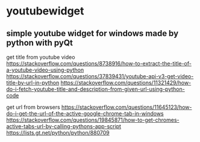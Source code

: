 # youtubewidget
simple youtube widget for windows made by python with pyQt
---

get title from youtube video
https://stackoverflow.com/questions/8738916/how-to-extract-the-title-of-a-youtube-video-using-python
https://stackoverflow.com/questions/37839431/youtube-api-v3-get-video-title-by-url-in-python
https://stackoverflow.com/questions/11321429/how-do-i-fetch-youtube-title-and-description-from-given-url-using-python-code

get url from browsers
https://stackoverflow.com/questions/11645123/how-do-i-get-the-url-of-the-active-google-chrome-tab-in-windows
https://stackoverflow.com/questions/19845871/how-to-get-chromes-active-tabs-url-by-calling-pythons-app-script
https://lists.gt.net/python/python/880709

